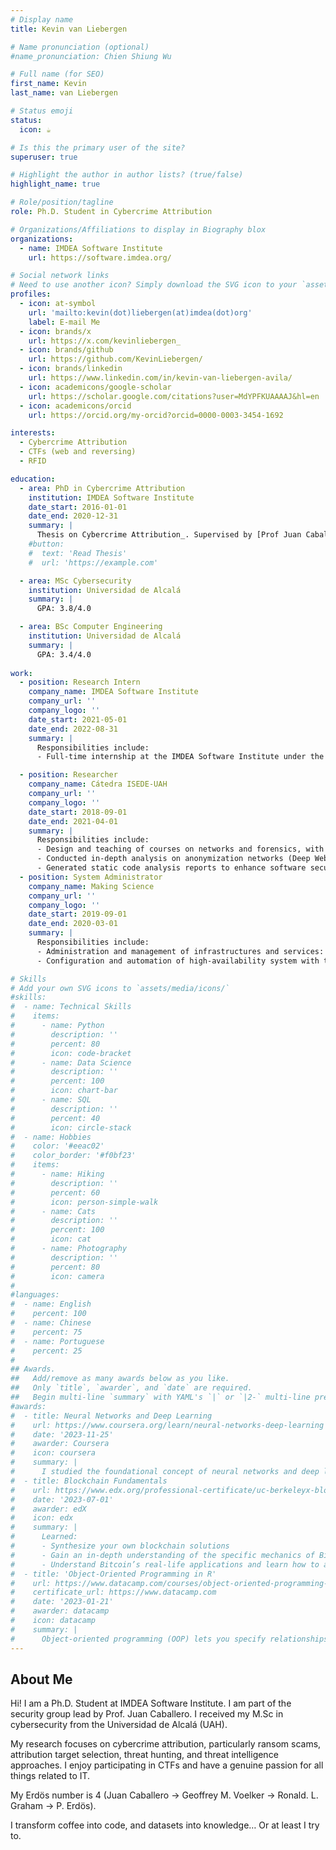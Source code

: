 ```yaml
---
# Display name
title: Kevin van Liebergen

# Name pronunciation (optional)
#name_pronunciation: Chien Shiung Wu

# Full name (for SEO)
first_name: Kevin
last_name: van Liebergen

# Status emoji
status:
  icon: ☕️

# Is this the primary user of the site?
superuser: true

# Highlight the author in author lists? (true/false)
highlight_name: true

# Role/position/tagline
role: Ph.D. Student in Cybercrime Attribution

# Organizations/Affiliations to display in Biography blox
organizations:
  - name: IMDEA Software Institute
    url: https://software.imdea.org/

# Social network links
# Need to use another icon? Simply download the SVG icon to your `assets/media/icons/` folder.
profiles:
  - icon: at-symbol
    url: 'mailto:kevin(dot)liebergen(at)imdea(dot)org'
    label: E-mail Me
  - icon: brands/x
    url: https://x.com/kevinliebergen_
  - icon: brands/github
    url: https://github.com/KevinLiebergen/
  - icon: brands/linkedin
    url: https://www.linkedin.com/in/kevin-van-liebergen-avila/
  - icon: academicons/google-scholar
    url: https://scholar.google.com/citations?user=MdYPFKUAAAAJ&hl=en
  - icon: academicons/orcid
    url: https://orcid.org/my-orcid?orcid=0000-0003-3454-1692

interests:
  - Cybercrime Attribution
  - CTFs (web and reversing)
  - RFID

education:
  - area: PhD in Cybercrime Attribution
    institution: IMDEA Software Institute
    date_start: 2016-01-01
    date_end: 2020-12-31
    summary: |
      Thesis on Cybercrime Attribution_. Supervised by [Prof Juan Caballero](https://software.imdea.org/~juanca/). Presented papers at 1 top-tier conference (NDSS).
    #button:
    #  text: 'Read Thesis'
    #  url: 'https://example.com'

  - area: MSc Cybersecurity
    institution: Universidad de Alcalá
    summary: |
      GPA: 3.8/4.0

  - area: BSc Computer Engineering
    institution: Universidad de Alcalá
    summary: |
      GPA: 3.4/4.0
      
work:
  - position: Research Intern
    company_name: IMDEA Software Institute
    company_url: ''
    company_logo: ''
    date_start: 2021-05-01
    date_end: 2022-08-31
    summary: |
      Responsibilities include:
      - Full-time internship at the IMDEA Software Institute under the supervision of Prof. Juan Caballero in collaboration with NortonLifeLock Research Group to work on the development of a threat hunting tool using the VirusTotal file feed.

  - position: Researcher
    company_name: Cátedra ISEDE-UAH
    company_url: ''
    company_logo: ''
    date_start: 2018-09-01
    date_end: 2021-04-01
    summary: |
      Responsibilities include:
      - Design and teaching of courses on networks and forensics, with a focus on drone technology. 
      - Conducted in-depth analysis on anonymization networks (Deep Web, Dark Web, and Dark Net) and homomorphic encryption, to anticipate emerging trends and technologies in the cybersecurity landscape. 
      - Generated static code analysis reports to enhance software security and identify vulnerabilities, contributing to robust and secure applications.
  - position: System Administrator
    company_name: Making Science
    company_url: ''
    company_logo: ''
    date_start: 2019-09-01
    date_end: 2020-03-01
    summary: |
      Responsibilities include:
      - Administration and management of infrastructures and services: Google Cloud Platform and on-premises. 
      - Configuration and automation of high-availability system with the philosophy of Infrastructure as code (IaC) with tools such as SaltStack, Terraform and Docker.

# Skills
# Add your own SVG icons to `assets/media/icons/`
#skills:
#  - name: Technical Skills
#    items:
#      - name: Python
#        description: ''
#        percent: 80
#        icon: code-bracket
#      - name: Data Science
#        description: ''
#        percent: 100
#        icon: chart-bar
#      - name: SQL
#        description: ''
#        percent: 40
#        icon: circle-stack
#  - name: Hobbies
#    color: '#eeac02'
#    color_border: '#f0bf23'
#    items:
#      - name: Hiking
#        description: ''
#        percent: 60
#        icon: person-simple-walk
#      - name: Cats
#        description: ''
#        percent: 100
#        icon: cat
#      - name: Photography
#        description: ''
#        percent: 80
#        icon: camera
#
#languages:
#  - name: English
#    percent: 100
#  - name: Chinese
#    percent: 75
#  - name: Portuguese
#    percent: 25
#
## Awards.
##   Add/remove as many awards below as you like.
##   Only `title`, `awarder`, and `date` are required.
##   Begin multi-line `summary` with YAML's `|` or `|2-` multi-line prefix and indent 2 spaces below.
#awards:
#  - title: Neural Networks and Deep Learning
#    url: https://www.coursera.org/learn/neural-networks-deep-learning
#    date: '2023-11-25'
#    awarder: Coursera
#    icon: coursera
#    summary: |
#      I studied the foundational concept of neural networks and deep learning. By the end, I was familiar with the significant technological trends driving the rise of deep learning; build, train, and apply fully connected deep neural networks; implement efficient (vectorized) neural networks; identify key parameters in a neural network’s architecture; and apply deep learning to your own applications.
#  - title: Blockchain Fundamentals
#    url: https://www.edx.org/professional-certificate/uc-berkeleyx-blockchain-fundamentals
#    date: '2023-07-01'
#    awarder: edX
#    icon: edx
#    summary: |
#      Learned:
#      - Synthesize your own blockchain solutions
#      - Gain an in-depth understanding of the specific mechanics of Bitcoin
#      - Understand Bitcoin’s real-life applications and learn how to attack and destroy Bitcoin, Ethereum, smart contracts and Dapps, and alternatives to Bitcoin’s Proof-of-Work consensus algorithm
#  - title: 'Object-Oriented Programming in R'
#    url: https://www.datacamp.com/courses/object-oriented-programming-with-s3-and-r6-in-r
#    certificate_url: https://www.datacamp.com
#    date: '2023-01-21'
#    awarder: datacamp
#    icon: datacamp
#    summary: |
#      Object-oriented programming (OOP) lets you specify relationships between functions and the objects that they can act on, helping you manage complexity in your code. This is an intermediate level course, providing an introduction to OOP, using the S3 and R6 systems. S3 is a great day-to-day R programming tool that simplifies some of the functions that you write. R6 is especially useful for industry-specific analyses, working with web APIs, and building GUIs.
---
```


## About Me

Hi! I am a Ph.D. Student at IMDEA Software Institute. I am part of the security group lead by Prof. Juan Caballero. I received my M.Sc in cybersecurity from the Universidad de Alcalá (UAH).

My research focuses on cybercrime attribution, particularly ransom scams, attribution target selection, threat hunting, and threat intelligence approaches. I enjoy participating in CTFs and have a genuine passion for all things related to IT.

My Erdös number is 4 (Juan Caballero -> Geoffrey M. Voelker -> Ronald. L. Graham -> P. Erdös).

I transform coffee into code, and datasets into knowledge… Or at least I try to.

